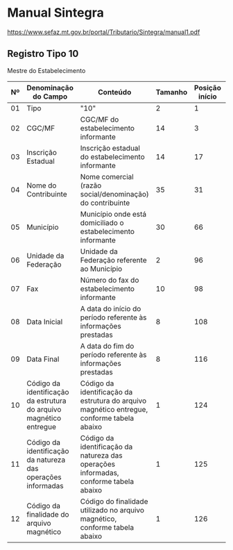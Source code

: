 # Manual Sintegra

https://www.sefaz.mt.gov.br/portal/Tributario/Sintegra/manual1.pdf

## Registro Tipo 10

Mestre do Estabelecimento


| Nº | Denominação do Campo | Conteúdo | Tamanho | Posição início | Posição fim | Formato |
|----|----------------------|----------|---------|----------------|-------------|---------|
| 01 | Tipo | "10" | 2 | 1 | 2 | N |
| 02 | CGC/MF | CGC/MF do estabelecimento informante | 14 | 3 | 16 | N |
| 03 | Inscrição Estadual | Inscrição estadual do estabelecimento informante | 14 | 17 | 30 | X |
| 04 | Nome do Contribuinte | Nome comercial (razão social/denominação) do contribuinte | 35 | 31 | 65 | X |
| 05 | Município|  Município onde está domiciliado o estabelecimento informante | 30 | 66 | 95 | X |
| 06 | Unidade da Federação | Unidade da Federação referente ao Município | 2 | 96 | 97 | X |
| 07 | Fax | Número do fax do estabelecimento informante | 10 | 98 | 107 | N |
| 08 | Data Inicial | A data do início do período referente às informações prestadas | 8 | 108 | 115 | N |
| 09 | Data Final | A data do fim do período referente às informações prestadas | 8 | 116 | 123 | N |
| 10 | Código da identificação da estrutura do arquivo magnético entregue | Código da identificação da estrutura do arquivo magnético entregue, conforme tabela abaixo | 1 | 124 | 124 | X |
| 11 | Código da identificação da natureza das operações informadas | Código da identificação da natureza das operações informadas, conforme tabela abaixo | 1 | 125 | 125 | X |
| 12 | Código da finalidade do arquivo magnético | Código do finalidade utilizado no arquivo magnético, conforme tabela abaixo | 1 | 126 | 126 | X |



